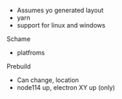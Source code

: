 - Assumes yo generated layout
- yarn
- support for linux and windows


Schame
- platfroms



Prebuild
- Can change, location
- node114 up, electron XY up (only)